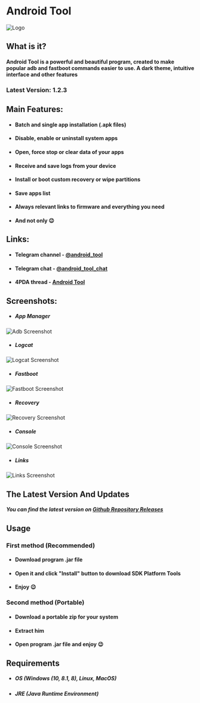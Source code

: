 
  # Android Tool

  ![Logo](https://i.imgur.com/39WxvOV.png)
  
  ## What is it?

  #### Android Tool is a powerful and beautiful program, created to make popular adb and fastboot commands easier to use. A dark theme, intuitive interface and other features
  ### Latest Version: **1.2.3**
  ## Main Features:
  * #### Batch and single app installation (.apk files)
  * #### Disable, enable or uninstall system apps
  * #### Open, force stop or clear data of your apps
  * #### Receive and save logs from your device
  * #### Install or boot custom recovery or wipe partitions
  * #### Save apps list
  * #### Always relevant links to firmware and everything you need
  * #### And not only 😉
  
  ## Links:
  * #### Telegram channel - [@android_tooI](https://t.me/android_tooI)
  * #### Telegram chat - [@android_tooI_chat](https://t.me/android_tooI_chat)
  * #### 4PDA thread - [Android Tool](https://4pda.ru/forum/index.php?showtopic=1000362)

  ## Screenshots:
  * ##### App Manager 
  ![Adb Screenshot](https://i.imgur.com/NRrZ5oY.png)
  * ##### Logcat
  ![Logcat Screenshot](https://i.imgur.com/Lw8tmvf.png)
  * ##### Fastboot 
  ![Fastboot Screenshot](https://i.imgur.com/j4RAqKL.png)
  * ##### Recovery
  ![Recovery Screenshot](https://i.imgur.com/GSBSGcJ.png)
  * ##### Console
  ![Console Screenshot](https://i.imgur.com/8xlIacy.png)
  * ##### Links
  ![Links Screenshot](https://i.imgur.com/gZQgPdL.png)

  ## The Latest Version And Updates
  ##### You can find the latest version on [Github Repository Releases](https://github.com/fast-geek/Android-Tool/releases)

  ## Usage
  ### First method (Recommended)
  * #### Download program .jar file
  * #### Open it and click "Install" button to download SDK Platform Tools
  * #### Enjoy 😉
  ### Second method (Portable)
  * #### Download a portable zip for your system
  * #### Extract him
  * #### Open program .jar file and enjoy 😉 

  ## Requirements

  * ##### OS (Windows (10, 8.1, 8), Linux, MacOS)
  * ##### JRE (Java Runtime Environment)
  
